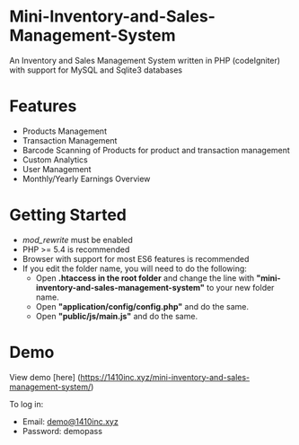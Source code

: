 # Mini-Inventory-and-Sales-Management-System
An Inventory and Sales Management System written in PHP (codeIgniter) with support for MySQL and Sqlite3 databases


# Features
- Products Management
- Transaction Management
- Barcode Scanning of Products for product and transaction management
- Custom Analytics
- User Management
- Monthly/Yearly Earnings Overview

# Getting Started
- _mod_rewrite_ must be enabled
- PHP >= 5.4 is recommended
- Browser with support for most ES6 features is recommended
- If you edit the folder name, you will need to do the following:
  - Open __.htaccess in the root folder__ and change the line with __"mini-inventory-and-sales-management-system"__ to your new folder name.
  - Open __"application/config/config.php"__ and do the same.
  - Open __"public/js/main.js"__ and do the same.

# Demo
View demo [here] (https://1410inc.xyz/mini-inventory-and-sales-management-system/)

To log in:

- Email: demo@1410inc.xyz
- Password: demopass
